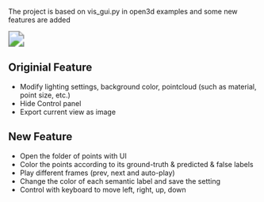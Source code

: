 The project is based on vis_gui.py in open3d examples and some new features are added

<img src="assets\video.gif" style="zoom: 200%;" />

## Originial Feature

* Modify lighting settings, background color, pointcloud (such as material, point size, etc.)
* Hide Control panel
* Export current view as image

## New Feature

* Open the folder of points with UI
* Color the points according to its ground-truth & predicted & false labels
* Play different frames (prev, next and auto-play)
* Change the color of each semantic label and save the setting
* Control with keyboard to move left, right, up, down
